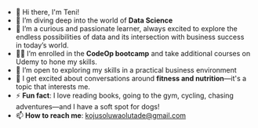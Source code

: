 
- 👋 Hi there, I'm Teni!
- 🔭 I’m diving deep into the world of **Data Science** <!-- (Python, Statistics, SQL, and Machine Learning). -->
- 🌱 I’m a curious and passionate learner, always excited to explore the endless possibilities of data and its intersection with business success in today’s world.
- 👩‍💻 I’m enrolled in the **CodeOp bootcamp** and take additional courses on Udemy to hone my skills.  
- 🤔 I’m open to exploring my skills in a practical business environment
- 💬 I get excited about conversations around **fitness and nutrition**—it's a topic that interests me.  
- ⚡ **Fun fact**: I love reading books, going to the gym, cycling, chasing adventures—and I have a soft spot for dogs!
-  📫 **How to reach me**: [kojusoluwaolutade@gmail.com](mailto:kojusoluwaolutade@gmail.com) 

<!--
**ProTeni/ProTeni** is a ✨ _special_ ✨ repository because its `README.md` (this file) appears on your GitHub profile.

Here are some ideas to get you started:



-->
